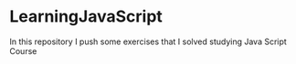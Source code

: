 # LearningJavaScript
 In this repository I push some exercises that I solved studying Java Script Course
